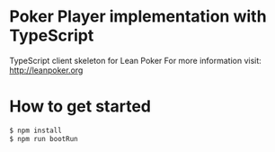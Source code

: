 # Poker Player implementation with TypeScript

TypeScript client skeleton for Lean Poker For more information visit: http://leanpoker.org

# How to get started 

```bash
$ npm install
$ npm run bootRun
```